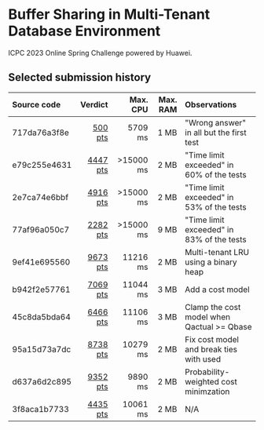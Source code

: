 # Buffer Sharing in Multi-Tenant Database Environment

ICPC 2023 Online Spring Challenge powered by Huawei.

## Selected submission history

| Source code | Verdict | Max. CPU | Max. RAM | Observations |
|:--- | ---:| ---:| ---:|:--- |
| 717da76a3f8e |  [500 pts][202281228] |   5709 ms | 1 MB | "Wrong answer" in all but the first test |
| e79c255e4631 | [4447 pts][202299987] | >15000 ms | 2 MB | "Time limit exceeded" in 60% of the tests |
| 2e7ca74e6bbf | [4916 pts][202302355] | >15000 ms | 2 MB | "Time limit exceeded" in 53% of the tests |
| 77af96a050c7 | [2282 pts][202306609] | >15000 ms | 9 MB | "Time limit exceeded" in 83% of the tests |
| 9ef41e695560 | [9673 pts][202337971] |  11216 ms | 2 MB | Multi-tenant LRU using a binary heap |
| b942f2e57761 | [7069 pts][202340052] |  11044 ms | 3 MB | Add a cost model |
| 45c8da5bda64 | [6466 pts][202343314] |  11106 ms | 3 MB | Clamp the cost model when Qactual >= Qbase |
| 95a15d73a7dc | [8738 pts][202349459] |  10279 ms | 2 MB | Fix cost model and break ties with used |
| d637a6d2c895 | [9352 pts][202352504] |   9890 ms | 2 MB | Probability-weighted cost minimzation |
| 3f8aca1b7733 | [4435 pts][202404464] |  10061 ms | 2 MB | N/A |

[202281228]: https://codeforces.com/contest/1813/submission/202281228
[202299987]: https://codeforces.com/contest/1813/submission/202299987
[202302355]: https://codeforces.com/contest/1813/submission/202302355
[202306609]: https://codeforces.com/contest/1813/submission/202306609
[202337971]: https://codeforces.com/contest/1813/submission/202337971
[202340052]: https://codeforces.com/contest/1813/submission/202340052
[202343314]: https://codeforces.com/contest/1813/submission/202343314
[202349459]: https://codeforces.com/contest/1813/submission/202349459
[202352504]: https://codeforces.com/contest/1813/submission/202352504
[202404464]: https://codeforces.com/contest/1813/submission/202404464

